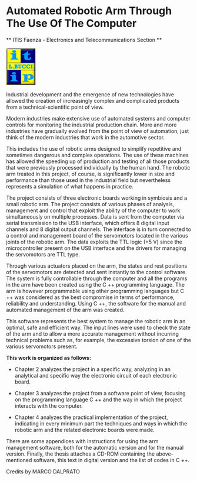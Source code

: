 # Automated Robotic Arm Through The Use Of The Computer
** ITIS Faenza - Electronics and Telecommunications Section **


[![Robotic Arm](https://github.com/MDalprato/Bracccio-robotico-automatizzabile/blob/main/Arm%20control/tutto%20quello%20che%20ho%20usato/41569_58944565732_4312_n.jpg?raw=true)](https://www.youtube.com/watch?v=9u__p-9mbfY)


<p> Industrial development and the emergence of new technologies have allowed the creation of increasingly complex and complicated products from a technical-scientific point of view. </p>

<p> Modern industries make extensive use of automated systems and computer controls for monitoring the industrial production chain.
More and more industries have gradually evolved from the point of view of automation, just think of the modern industries that work in the automotive sector. </p>

<p> This includes the use of robotic arms designed to simplify repetitive and sometimes dangerous and complex operations.
The use of these machines has allowed the speeding up of production and testing of all those products that were previously processed individually by the human hand.
The robotic arm treated in this project, of course, is significantly lower in size and performance than those used in the industrial field but nevertheless represents a simulation of what happens in practice. </p>

<p>The project consists of three electronic boards working in symbiosis and a small robotic arm.
The project consists of various phases of analysis, management and control that exploit the ability of the computer to work simultaneously on multiple processes.
Data is sent from the computer via serial transmission to the USB interface, which offers 8 digital input channels and 8 digital output channels.
The interface is in turn connected to a control and management board of the servomotors located in the various joints of the robotic arm.
The data exploits the TTL logic (+5 V) since the microcontroller present on the USB interface and the drivers for managing the servomotors are TTL type. </p>
<p>Through various actuators placed on the arm, the states and rest positions of the servomotors are detected and sent instantly to the control software.
The system is fully controllable through the computer and all the programs in the arm have been created using the C ++ programming language.
The arm is however programmable using other programming languages ​​but C ++ was considered as the best compromise in terms of performance, reliability and understanding.
Using C ++, the software for the manual and automated management of the arm was created.</p>

<p>This software represents the best system to manage the robotic arm in an optimal, safe and efficient way.
The input lines were used to check the state of the arm and to allow a more accurate management without incurring technical problems such as, for example, the excessive torsion of one of the various servomotors present.</p>

**This work is organized as follows:**

- Chapter 2 analyzes the project in a specific way, analyzing in an analytical and specific way the electronic circuit of each electronic board.

- Chapter 3 analyzes the project from a software point of view, focusing on the programming language C ++ and the way in which the project interacts with the computer.

- Chapter 4 analyzes the practical implementation of the project, indicating in every minimum part the techniques and ways in which the robotic arm and the related electronic boards were made.

There are some appendices with instructions for using the arm management software, both for the automatic version and for the manual version.
Finally, the thesis attaches a CD-ROM containing the above-mentioned software, this text in digital version and the list of codes in C ++.

Credits by MARCO DALPRATO